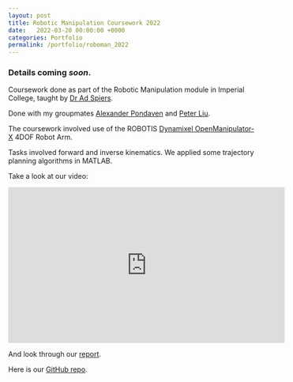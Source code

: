 ```yaml
---
layout: post
title: Robotic Manipulation Coursework 2022
date:   2022-03-20 00:00:00 +0000
categories: Portfolio
permalink: /portfolio/roboman_2022
---
```


### Details coming *soon*.

Coursework done as part of the Robotic Manipulation module in Imperial College, taught by [Dr Ad Spiers](https://www.linkedin.com/in/ad-spiers-37228027/).

Done with my groupmates [Alexander Pondaven](https://github.com/alexpondaven) and [Peter Liu](https://github.com/shl2019).

The coursework involved use of the ROBOTIS [Dynamixel OpenManipulator-X](https://emanual.robotis.com/docs/en/platform/openmanipulator_x/overview/) 4DOF Robot Arm.

Tasks involved forward and inverse kinematics. We applied some trajectory planning algorithms in MATLAB.

Take a look at our video:
<iframe width="560" height="315" src="https://www.youtube.com/embed/YnikLz3zWbM" title="YouTube video player" frameborder="0" allow="accelerometer; autoplay; clipboard-write; encrypted-media; gyroscope; picture-in-picture" allowfullscreen></iframe>

And look through our [report](https://github.com/alexpondaven/RoboMan/blob/main/RM%20Report%20-%20BOB.pdf).

Here is our [GitHub repo](https://github.com/alexpondaven/RoboMan).